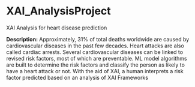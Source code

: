 # XAI_AnalysisProject
XAI Analysis for heart disease prediction

**Description:** Approximately, 31% of total deaths worldwide are caused by cardiovascular diseases in the past few decades. Heart attacks are also called cardiac arrests. Several cardiovascular diseases can be linked to revised risk factors, most of which are preventable. ML model algorithms are built to determine the risk factors and classify the person as likely to have a heart attack or not. With the aid of XAI, a human interprets a risk factor predicted based on an analysis of XAI Frameworks

